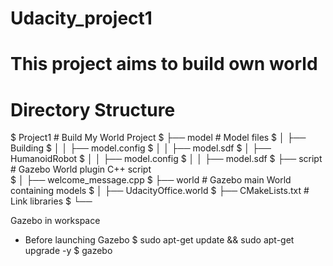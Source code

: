 # Udacity_project1
# This project aims to build own world

# Directory Structure
$    Project1                          # Build My World Project 
$    ├── model                          # Model files 
$    │   ├── Building
$    │   │   ├── model.config
$    │   │   ├── model.sdf
$    │   ├── HumanoidRobot
$    │   │   ├── model.config
$    │   │   ├── model.sdf
$    ├── script                         # Gazebo World plugin C++ script      
$    │   ├── welcome_message.cpp
$    ├── world                          # Gazebo main World containing models 
$    │   ├── UdacityOffice.world
$    ├── CMakeLists.txt                 # Link libraries 
$    └──             

Gazebo in workspace
- Before launching Gazebo
$ sudo apt-get update && sudo apt-get upgrade -y 
$ gazebo
